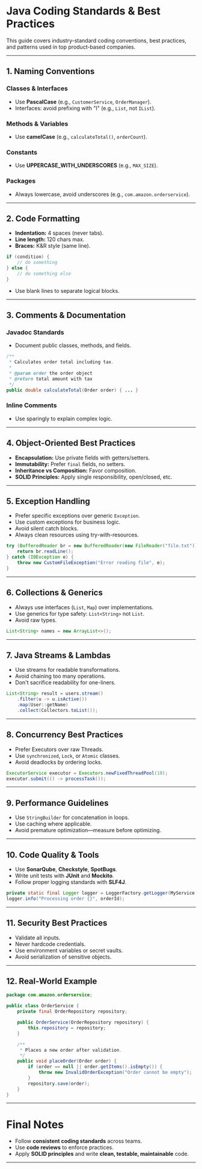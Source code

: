 # Java Coding Standards & Best Practices

This guide covers industry-standard coding conventions, best practices, and patterns used in top product-based companies.

---

## 1. Naming Conventions

### Classes & Interfaces
- Use **PascalCase** (e.g., `CustomerService`, `OrderManager`).
- Interfaces: avoid prefixing with "I" (e.g., `List`, not `IList`).

### Methods & Variables
- Use **camelCase** (e.g., `calculateTotal()`, `orderCount`).

### Constants
- Use **UPPERCASE_WITH_UNDERSCORES** (e.g., `MAX_SIZE`).

### Packages
- Always lowercase, avoid underscores (e.g., `com.amazon.orderservice`).

---

## 2. Code Formatting

- **Indentation:** 4 spaces (never tabs).
- **Line length:** 120 chars max.
- **Braces:** K&R style (same line).

```java
if (condition) {
    // do something
} else {
    // do something else
}
```

- Use blank lines to separate logical blocks.

---

## 3. Comments & Documentation

### Javadoc Standards
- Document public classes, methods, and fields.

```java
/**
 * Calculates order total including tax.
 *
 * @param order the order object
 * @return total amount with tax
 */
public double calculateTotal(Order order) { ... }
```

### Inline Comments
- Use sparingly to explain complex logic.

---

## 4. Object-Oriented Best Practices

- **Encapsulation:** Use private fields with getters/setters.  
- **Immutability:** Prefer `final` fields, no setters.  
- **Inheritance vs Composition:** Favor composition.  
- **SOLID Principles:** Apply single responsibility, open/closed, etc.

---

## 5. Exception Handling

- Prefer specific exceptions over generic `Exception`.  
- Use custom exceptions for business logic.  
- Avoid silent catch blocks.  
- Always clean resources using try-with-resources.

```java
try (BufferedReader br = new BufferedReader(new FileReader("file.txt"))) {
    return br.readLine();
} catch (IOException e) {
    throw new CustomFileException("Error reading file", e);
}
```

---

## 6. Collections & Generics

- Always use interfaces (`List`, `Map`) over implementations.  
- Use generics for type safety: `List<String>` not `List`.  
- Avoid raw types.

```java
List<String> names = new ArrayList<>();
```

---

## 7. Java Streams & Lambdas

- Use streams for readable transformations.  
- Avoid chaining too many operations.  
- Don't sacrifice readability for one-liners.

```java
List<String> result = users.stream()
    .filter(u -> u.isActive())
    .map(User::getName)
    .collect(Collectors.toList());
```

---

## 8. Concurrency Best Practices

- Prefer Executors over raw Threads.  
- Use `synchronized`, `Lock`, or `Atomic` classes.  
- Avoid deadlocks by ordering locks.  

```java
ExecutorService executor = Executors.newFixedThreadPool(10);
executor.submit(() -> processTask());
```

---

## 9. Performance Guidelines

- Use `StringBuilder` for concatenation in loops.  
- Use caching where applicable.  
- Avoid premature optimization—measure before optimizing.

---

## 10. Code Quality & Tools

- Use **SonarQube**, **Checkstyle**, **SpotBugs**.  
- Write unit tests with **JUnit** and **Mockito**.  
- Follow proper logging standards with **SLF4J**.

```java
private static final Logger logger = LoggerFactory.getLogger(MyService.class);
logger.info("Processing order {}", orderId);
```

---

## 11. Security Best Practices

- Validate all inputs.  
- Never hardcode credentials.  
- Use environment variables or secret vaults.  
- Avoid serialization of sensitive objects.

---

## 12. Real-World Example

```java
package com.amazon.orderservice;

public class OrderService {
    private final OrderRepository repository;

    public OrderService(OrderRepository repository) {
        this.repository = repository;
    }

    /**
     * Places a new order after validation.
     */
    public void placeOrder(Order order) {
        if (order == null || order.getItems().isEmpty()) {
            throw new InvalidOrderException("Order cannot be empty");
        }
        repository.save(order);
    }
}
```

---

# Final Notes
- Follow **consistent coding standards** across teams.  
- Use **code reviews** to enforce practices.  
- Apply **SOLID principles** and write **clean, testable, maintainable** code.

---
